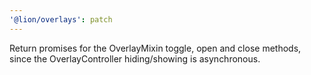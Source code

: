 ```yaml
---
'@lion/overlays': patch
---
```


Return promises for the OverlayMixin toggle, open and close methods, since the OverlayController hiding/showing is asynchronous.
